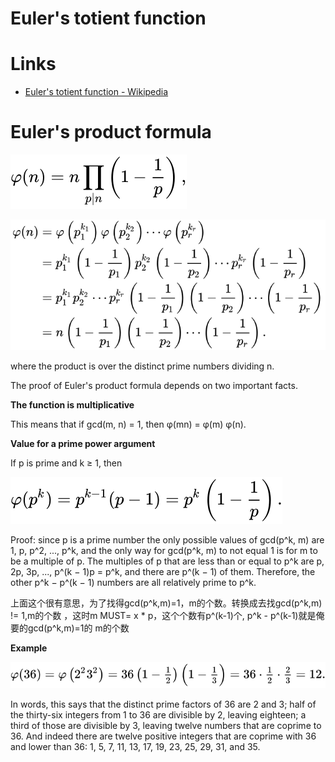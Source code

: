 # Euler's totient function

# Links

* [Euler's totient function - Wikipedia](https://en.wikipedia.org/wiki/Euler's_totient_function)

# Euler's product formula

![euler_product_formula](img/euler_product_formula.svg)

![epf](img/epf.svg)

where the product is over the distinct prime numbers dividing n.

The proof of Euler's product formula depends on two important facts. 

**The function is multiplicative**

This means that if gcd(m, n) = 1, then φ(mn) = φ(m) φ(n). 

**Value for a prime power argument**

If p is prime and k ≥ 1, then 

![value](img/value_for_a_prime_power_argument.svg)


Proof: since p is a prime number the only possible values of gcd(p^k, m) are 1,
p, p^2, ..., p^k, and the only way for gcd(p^k, m) to not equal 1 is for m to be
a multiple of p. The multiples of p that are less than or equal to p^k are p,
2p, 3p, ..., p^(k − 1)p = p^k, and there are p^(k − 1) of them. Therefore, the other
p^k − p^(k − 1) numbers are all relatively prime to p^k. 

上面这个很有意思，为了找得gcd(p^k,m)=1，m的个数。转换成去找gcd(p^k,m) != 1,m的个数
，这时m MUST= x * p，这个个数有p^(k-1)个, p^k - p^(k-1)就是俺要的gcd(p^k,m)=1的
m的个数

**Example**

![alt](img/epf.eg.svg)

In words, this says that the distinct prime factors of 36 are 2 and 3; half of
the thirty-six integers from 1 to 36 are divisible by 2, leaving eighteen;
a third of those are divisible by 3, leaving twelve numbers that are coprime to 36.
And indeed there are twelve positive integers that are coprime with 36 and
lower than 36: 1, 5, 7, 11, 13, 17, 19, 23, 25, 29, 31, and 35. 



